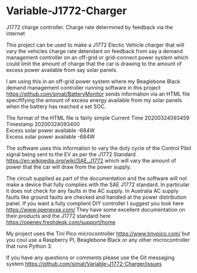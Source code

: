 # Variable-J1772-Charger
J1772 charge controller. Charge rate determined by feedback via the internet 

This project can be used to make a J1772 Electic Vehicle charger that will vary the vehicles charge rate detendant on feedback from say a demand management controller on an off-grid or grid-connect power system which could limit the amount of charge that the car is drawing to the amount of excess power available from say solar panels.

I am using this in an off-grid power system where my Beaglebone Black demand management controller running software in this project https://github.com/simat/BatteryMonitor sends information via an HTML file specififying the amount of excess energy available from my solar panels when the battery has reached a set SOC.

The format of the HTML file is fairly simple
Current Time 20200324093459  
Timestamp 20200324093400  
Excess solar power available -684W  
Excess solar power available -684W

The software uses this information to vary the duty cycle of the Control Pilot signal being sent to the EV as per the J1772 Standard https://en.wikipedia.org/wiki/SAE_J1772 which will vary the amount of power that the car will draw from the power supply.

The circuit supplied as part of the documentation and the software will not make a device that fully complies with the SAE J1772 standard. In particular it does not check for any faults in the AC supply. In Australia AC supply faults like ground faults are checked and handled at the power distribution panel. If you want a fully complient DIY controller I suggest you look here https://www.openevse.com/ They have some excellent documentation on their products and the J1772 standard here https://openev.freshdesk.com/support/home

My project uses the Tini Pico microcontroller https://www.tinypico.com/ but you coul use a Raspberry PI, Beaglebone Black or any other microcontroller that runs Python 3.

If you have any questions or comments please use the Git messaging system https://github.com/simat/Variable-J1772-Charger/issues
